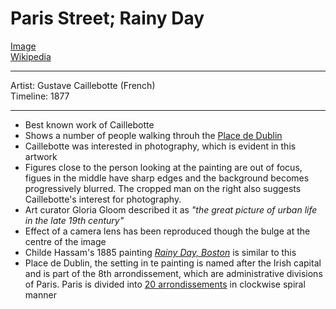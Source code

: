 # Paris Street; Rainy Day

[Image](https://upload.wikimedia.org/wikipedia/commons/1/17/Gustave_Caillebotte_-_Paris_Street%3B_Rainy_Day_-_Google_Art_Project.jpg) <br>
[Wikipedia](https://en.wikipedia.org/wiki/Paris_Street;_Rainy_Day)

___
Artist: Gustave Caillebotte (French) <br>
Timeline: 1877

___

- Best known work of Caillebotte
- Shows a number of people walking throuh the [Place de Dublin](https://en.wikipedia.org/wiki/Place_de_Dublin)
- Caillebotte was interested in photography, which is evident in this artwork
- Figures close to the person looking at the painting are out of focus, figues in the middle have sharp edges and the background becomes progressively blurred. The cropped man on the right also suggests Caillebotte's interest for photography.
- Art curator Gloria Gloom described it as _"the great picture of urban life in the late 19th century"_
- Effect of a camera lens has been reproduced though the bulge at the centre of the image
- Childe Hassam's 1885 painting [_Rainy Day, Boston_](https://en.wikipedia.org/wiki/File:Childe_Hassam_-_Rainy_Day,_Boston_-_Google_Art_Project.jpg) is similar to this
- Place de Dublin, the setting in te painting is named after the Irish capital and is part of the 8th arrondissement, which are administrative divisions of Paris. Paris is divided into [20 arrondissements](https://en.wikipedia.org/wiki/File:Paris_arr_jms-num.gif) in clockwise spiral manner

